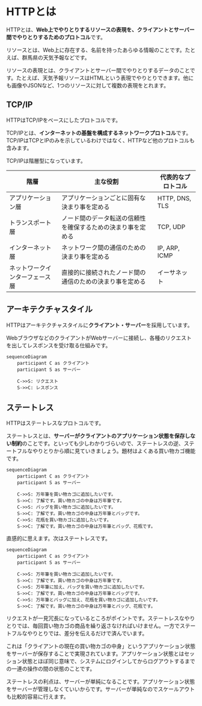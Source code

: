 # HTTPとは

HTTPとは、**Web上でやりとりするリソースの表現を、クライアントとサーバー間でやりとりするためのプロトコル**です。

リソースとは、Web上に存在する、名前を持ったあらゆる情報のことです。たとえば、群馬県の天気予報などです。

リソースの表現とは、クライアントとサーバー間でやりとりするデータのことです。たとえば、天気予報リソースはHTMLという表現でやりとりできます。他にも画像やJSONなど、1つのリソースに対して複数の表現をとれます。

## TCP/IP

HTTPはTCP/IPをベースにしたプロトコルです。

TCP/IPとは、**インターネットの基盤を構成するネットワークプロトコル**です。TCP/IPはTCPとIPのみを示しているわけではなく、HTTPなど他のプロトコルも含みます。

TCP/IPは階層型になっています。

| 階層                           | 主な役割                                                     | 代表的なプロトコル |
| ------------------------------ | ------------------------------------------------------------ | ------------------ |
| アプリケーション層             | アプリケーションごとに固有な決まり事を定める                 | HTTP, DNS, TLS     |
| トランスポート層               | ノード間のデータ転送の信頼性を確保するための決まり事を定める | TCP, UDP           |
| インターネット層               | ネットワーク間の通信のための決まり事を定める                 | IP, ARP, ICMP      |
| ネットワークインターフェース層 | 直接的に接続されたノード間の通信のための決まり事を定める     | イーサネット       |

## アーキテクチャスタイル

HTTPはアーキテクチャスタイルに**クライアント・サーバー**を採用しています。

WebブラウザなどのクライアントがWebサーバーに接続し、各種のリクエストを出してレスポンスを受け取る仕組みです。

```mermaid
sequenceDiagram
    participant C as クライアント
    participant S as サーバー

    C->>S: リクエスト
    S->>C: レスポンス
```

## ステートレス

HTTPはステートレスなプロトコルです。

ステートレスとは、**サーバーがクライアントのアプリケーション状態を保存しない制約**のことです。といっても少しわかりづらいので、ステートレスの逆、ステートフルなやりとりから順に見ていきましょう。題材はよくある買い物カゴ機能です。

```mermaid
sequenceDiagram
    participant C as クライアント
    participant S as サーバー

    C->>S: 万年筆を買い物カゴに追加したいです。
    S->>C: 了解です。買い物カゴの中身は万年筆です。
    C->>S: バッグを買い物カゴに追加したいです。
    S->>C: 了解です。買い物カゴの中身は万年筆とバッグです。
    C->>S: 花瓶を買い物カゴに追加したいです。
    S->>C: 了解です。買い物カゴの中身は万年筆とバッグ、花瓶です。
```

直感的に思えます。次はステートレスです。

```mermaid
sequenceDiagram
    participant C as クライアント
    participant S as サーバー

    C->>S: 万年筆を買い物カゴに追加したいです。
    S->>C: 了解です。買い物カゴの中身は万年筆です。
    C->>S: 万年筆に加え、バッグを買い物カゴに追加したいです。
    S->>C: 了解です。買い物カゴの中身は万年筆とバッグです。
    C->>S: 万年筆とバッグに加え、花瓶を買い物カゴに追加したいです。
    S->>C: 了解です。買い物カゴの中身は万年筆とバッグ、花瓶です。
```

リクエストが一見冗長になっているところがポイントです。ステートレスなやりとりでは、毎回買い物カゴの商品を繰り返さなければいけません。一方でステートフルなやりとりでは、差分を伝えるだけで済んでいます。

これは「クライアントの現在の買い物カゴの中身」というアプリケーション状態をサーバーが保存することで実現されています。アプリケーション状態とはセッション状態とほぼ同じ意味で、システムにログインしてからログアウトするまでの一連の操作の間の状態のことです。

ステートレスの利点は、サーバーが単純になることです。アプリケーション状態をサーバーが管理しなくていいからです。サーバーが単純なのでスケールアウトも比較的容易に行えます。
